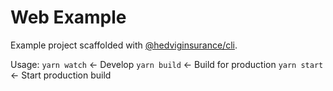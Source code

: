 # Web Example

Example project scaffolded with [@hedviginsurance/cli](https://github.com/HedvigInsurance/node-cli).

Usage:
`yarn watch` <- Develop
`yarn build` <- Build for production
`yarn start` <- Start production build

